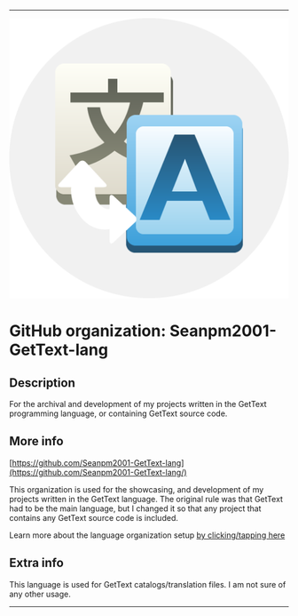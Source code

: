 
***

<!--
<details open><summary><p>Click/tap here to expand/collapse the full resolution (vector) logo for this project</p></summary>

![GetText_Logo.svg failed to load. The file may be missing or corrupt. Check the file path for errors first.](/AdditionalInfo/2/Seanpm2001-GetText-lang/GetText_logo.svg)

</details>

<details><summary><p>Click/tap here to expand/collapse the non-vector (raster) logo for this project</p></summary>
!-->

![TranslatePo1.png failed to load. The file may be missing or corrupt. Check the file path for errors first.](/AdditionalInfo/2/Seanpm2001-GetText-lang/TranslatePo1.png)

<!--
</details>
!-->

# GitHub organization: Seanpm2001-GetText-lang

## Description

For the archival and development of my projects written in the GetText programming language, or containing GetText source code.

## More info

[https://github.com/Seanpm2001-GetText-lang](https://github.com/Seanpm2001-GetText-lang/)

This organization is used for the showcasing, and development of my projects written in the GetText language. The original rule was that GetText had to be the main language, but I changed it so that any project that contains any GetText source code is included.

Learn more about the language organization setup [by clicking/tapping here](/AdditionalInfo/LanguageOrgs/README.md)

## Extra info

This language is used for GetText catalogs/translation files. I am not sure of any other usage.

***
